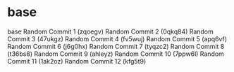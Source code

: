 # base
base
Random Commit 1 (zqoegv)
Random Commit 2 (0qkq84)
Random Commit 3 (47ukgz)
Random Commit 4 (fv5wuj)
Random Commit 5 (apq6vf)
Random Commit 6 (j6g0hx)
Random Commit 7 (tyqzc2)
Random Commit 8 (t36bs8)
Random Commit 9 (ahleyz)
Random Commit 10 (7ppw6l)
Random Commit 11 (1ak2oz)
Random Commit 12 (kfg5t9)
